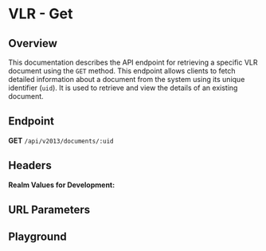 <script setup>
import SwaggerUI from "@/swagger/view/SwaggerUI.vue"
import swaggerJson from "@/swagger/json/ircc/get.json";

const swaggerSpecs = [
  { json: swaggerJson, protected: false },
];

</script>

# VLR - Get

## Overview

This documentation describes the API endpoint for retrieving a specific VLR document using the `GET` method. This endpoint allows clients to fetch detailed information about a document from the system using its unique identifier (`uid`). It is used to retrieve and view the details of an existing document.

## Endpoint
**GET** `/api/v2013/documents/:uid`

## Headers
<!--@include: @/../components/common/header/realm-accept.md-->

**Realm Values for Development:**

<!--@include: @/../components/common/realm/abs-dev.md-->
<!--@include: @/../components/common/realm/bch-dev.md-->
<!--@include: @/../components/common/realm/chm-dev.md-->

## URL Parameters
<!--@include: @/../components/common/url/uid.md-->

## Playground

<SwaggerUI :swaggerSpecs="swaggerSpecs" />